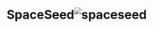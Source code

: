 # SpaceSeed![spaceseed](https://user-images.githubusercontent.com/121312707/235411123-d07e7a06-7076-4ec9-b363-395c96cb4a81.png)
